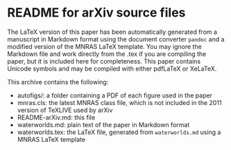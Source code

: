 # README for arXiv source files

The LaTeX version of this paper has been automatically generated from a manuscript in Markdown format using the document converter `pandoc` and a modified version of the MNRAS LaTeX template.
You may ignore the Markdown file and work directly from the .tex if you are compiling the paper, but it is included here for completeness.
This paper contains Unicode symbols and may be compiled with either pdfLaTeX or XeLaTeX.

This archive contains the following:

- autofigs/: a folder containing a PDF of each figure used in the paper
- mnras.cls: the latest MNRAS class file, which is not included in the 2011 version of TeXLIVE used by arXiv  
- README-arXiv.md: this file
- waterworlds.md: plain text of the paper in Markdown format
- waterworlds.tex: the LaTeX file, generated from `waterworlds.md` using a MNRAS LaTeX template
